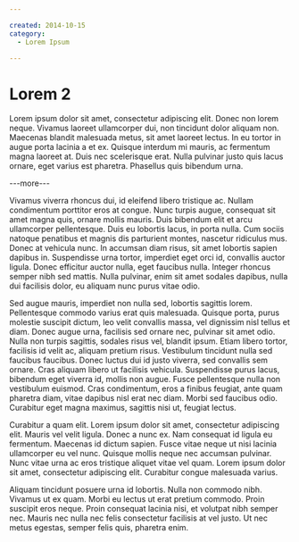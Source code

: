 ```yaml
---

created: 2014-10-15
category:
  - Lorem Ipsum

---
```

# Lorem 2

Lorem ipsum dolor sit amet, consectetur adipiscing elit. Donec non lorem neque. Vivamus laoreet ullamcorper dui, non tincidunt dolor aliquam non. Maecenas blandit malesuada metus, sit amet laoreet lectus. In eu tortor in augue porta lacinia a et ex. Quisque interdum mi mauris, ac fermentum magna laoreet at. Duis nec scelerisque erat. Nulla pulvinar justo quis lacus ornare, eget varius est pharetra. Phasellus quis bibendum urna.

---more---

Vivamus viverra rhoncus dui, id eleifend libero tristique ac. Nullam condimentum porttitor eros at congue. Nunc turpis augue, consequat sit amet magna quis, ornare mollis mauris. Duis bibendum elit et arcu ullamcorper pellentesque. Duis eu lobortis lacus, in porta nulla. Cum sociis natoque penatibus et magnis dis parturient montes, nascetur ridiculus mus. Donec at vehicula nunc. In accumsan diam risus, sit amet lobortis sapien dapibus in. Suspendisse urna tortor, imperdiet eget orci id, convallis auctor ligula. Donec efficitur auctor nulla, eget faucibus nulla. Integer rhoncus semper nibh sed mattis. Nulla pulvinar, enim sit amet sodales dapibus, nulla dui facilisis dolor, eu aliquam nunc purus vitae odio.

Sed augue mauris, imperdiet non nulla sed, lobortis sagittis lorem. Pellentesque commodo varius erat quis malesuada. Quisque porta, purus molestie suscipit dictum, leo velit convallis massa, vel dignissim nisl tellus et diam. Donec augue urna, facilisis sed ornare nec, pulvinar sit amet odio. Nulla non turpis sagittis, sodales risus vel, blandit ipsum. Etiam libero tortor, facilisis id velit ac, aliquam pretium risus. Vestibulum tincidunt nulla sed faucibus faucibus. Donec luctus dui id justo viverra, sed convallis sem ornare. Cras aliquam libero ut facilisis vehicula. Suspendisse purus lacus, bibendum eget viverra id, mollis non augue. Fusce pellentesque nulla non vestibulum euismod. Cras condimentum, eros a finibus feugiat, ante quam pharetra diam, vitae dapibus nisl erat nec diam. Morbi sed faucibus odio. Curabitur eget magna maximus, sagittis nisi ut, feugiat lectus.

Curabitur a quam elit. Lorem ipsum dolor sit amet, consectetur adipiscing elit. Mauris vel velit ligula. Donec a nunc ex. Nam consequat id ligula eu fermentum. Maecenas id dictum sapien. Fusce vitae neque ut nisi lacinia ullamcorper eu vel nunc. Quisque mollis neque nec accumsan pulvinar. Nunc vitae urna ac eros tristique aliquet vitae vel quam. Lorem ipsum dolor sit amet, consectetur adipiscing elit. Curabitur congue malesuada varius.

Aliquam tincidunt posuere urna id lobortis. Nulla non commodo nibh. Vivamus ut ex quam. Morbi eu lectus ut erat pretium commodo. Proin suscipit eros neque. Proin consequat lacinia nisi, et volutpat nibh semper nec. Mauris nec nulla nec felis consectetur facilisis at vel justo. Ut nec metus egestas, semper felis quis, pharetra enim.
